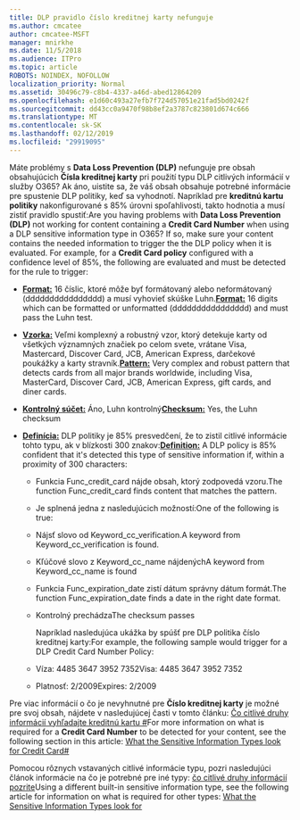 ```yaml
---
title: DLP pravidlo číslo kreditnej karty nefunguje
ms.author: cmcatee
author: cmcatee-MSFT
manager: mnirkhe
ms.date: 11/5/2018
ms.audience: ITPro
ms.topic: article
ROBOTS: NOINDEX, NOFOLLOW
localization_priority: Normal
ms.assetid: 30496c79-c8b4-4337-a46d-abed12864209
ms.openlocfilehash: e1d60c493a27efb7f724d57051e21fad5bd0242f
ms.sourcegitcommit: dd43cc0a9470f98b8ef2a3787c823801d674c666
ms.translationtype: MT
ms.contentlocale: sk-SK
ms.lasthandoff: 02/12/2019
ms.locfileid: "29919095"
---
```

<span data-ttu-id="3bd63-p101">Máte problémy s **Data Loss Prevention (DLP)** nefunguje pre obsah obsahujúcich **Čísla kreditnej karty** pri použití typu DLP citlivých informácií v služby O365? Ak áno, uistite sa, že váš obsah obsahuje potrebné informácie pre spustenie DLP politiky, keď sa vyhodnotí. Napríklad pre **kreditnú kartu politiky** nakonfigurované s 85% úrovni spoľahlivosti, takto hodnotia a musí zistiť pravidlo spustiť:</span><span class="sxs-lookup"><span data-stu-id="3bd63-p101">Are you having problems with **Data Loss Prevention (DLP)** not working for content containing a **Credit Card Number** when using a DLP sensitive information type in O365? If so, make sure your content contains the needed information to trigger the the DLP policy when it is evaluated. For example, for a **Credit Card policy** configured with a confidence level of 85%, the following are evaluated and must be detected for the rule to trigger:</span></span> 
  
- <span data-ttu-id="3bd63-105">**[Format:](https://docs.microsoft.com/office365/securitycompliance/what-the-sensitive-information-types-look-for#format-19)** 16 číslic, ktoré môže byť formátovaný alebo neformátovaný (dddddddddddddddd) a musí vyhovieť skúške Luhn.</span><span class="sxs-lookup"><span data-stu-id="3bd63-105">**[Format:](https://docs.microsoft.com/office365/securitycompliance/what-the-sensitive-information-types-look-for#format-19)** 16 digits which can be formatted or unformatted (dddddddddddddddd) and must pass the Luhn test.</span></span> 
    
- <span data-ttu-id="3bd63-106">**[Vzorka:](https://docs.microsoft.com/office365/securitycompliance/what-the-sensitive-information-types-look-for#pattern-19)** Veľmi komplexný a robustný vzor, ktorý detekuje karty od všetkých významných značiek po celom svete, vrátane Visa, Mastercard, Discover Card, JCB, American Express, darčekové poukážky a karty stravník.</span><span class="sxs-lookup"><span data-stu-id="3bd63-106">**[Pattern:](https://docs.microsoft.com/office365/securitycompliance/what-the-sensitive-information-types-look-for#pattern-19)** Very complex and robust pattern that detects cards from all major brands worldwide, including Visa, MasterCard, Discover Card, JCB, American Express, gift cards, and diner cards.</span></span> 
    
- <span data-ttu-id="3bd63-107">**[Kontrolný súčet:](https://docs.microsoft.com/office365/securitycompliance/what-the-sensitive-information-types-look-for#checksum-19)** Áno, Luhn kontrolný</span><span class="sxs-lookup"><span data-stu-id="3bd63-107">**[Checksum:](https://docs.microsoft.com/office365/securitycompliance/what-the-sensitive-information-types-look-for#checksum-19)** Yes, the Luhn checksum</span></span> 
    
- <span data-ttu-id="3bd63-108">**[Definícia:](https://docs.microsoft.com/office365/securitycompliance/what-the-sensitive-information-types-look-for#definition-19)** DLP politiky je 85% presvedčení, že to zistil citlivé informácie tohto typu, ak v blízkosti 300 znakov:</span><span class="sxs-lookup"><span data-stu-id="3bd63-108">**[Definition:](https://docs.microsoft.com/office365/securitycompliance/what-the-sensitive-information-types-look-for#definition-19)** A DLP policy is 85% confident that it's detected this type of sensitive information if, within a proximity of 300 characters:</span></span> 
    
  - <span data-ttu-id="3bd63-109">Funkcia Func_credit_card nájde obsah, ktorý zodpovedá vzoru.</span><span class="sxs-lookup"><span data-stu-id="3bd63-109">The function Func_credit_card finds content that matches the pattern.</span></span>
    
  - <span data-ttu-id="3bd63-110">Je splnená jedna z nasledujúcich možností:</span><span class="sxs-lookup"><span data-stu-id="3bd63-110">One of the following is true:</span></span> 
    
  - <span data-ttu-id="3bd63-111">Nájsť slovo od Keyword_cc_verification.</span><span class="sxs-lookup"><span data-stu-id="3bd63-111">A keyword from Keyword_cc_verification is found.</span></span>
    
  - <span data-ttu-id="3bd63-112">Kľúčové slovo z Keyword_cc_name nájdených</span><span class="sxs-lookup"><span data-stu-id="3bd63-112">A keyword from Keyword_cc_name is found</span></span>
    
  - <span data-ttu-id="3bd63-113">Funkcia Func_expiration_date zistí dátum správny dátum formát.</span><span class="sxs-lookup"><span data-stu-id="3bd63-113">The function Func_expiration_date finds a date in the right date format.</span></span>
    
  - <span data-ttu-id="3bd63-114">Kontrolný prechádza</span><span class="sxs-lookup"><span data-stu-id="3bd63-114">The checksum passes</span></span>
    
    <span data-ttu-id="3bd63-115">Napríklad nasledujúca ukážka by spúšť pre DLP politika číslo kreditnej karty:</span><span class="sxs-lookup"><span data-stu-id="3bd63-115">For example, the following sample would trigger for a DLP Credit Card Number Policy:</span></span>
    
  - <span data-ttu-id="3bd63-116">Víza: 4485 3647 3952 7352</span><span class="sxs-lookup"><span data-stu-id="3bd63-116">Visa: 4485 3647 3952 7352</span></span> 
    
  - <span data-ttu-id="3bd63-117">Platnosť: 2/2009</span><span class="sxs-lookup"><span data-stu-id="3bd63-117">Expires: 2/2009</span></span>
    
<span data-ttu-id="3bd63-118">Pre viac informácií o čo je nevyhnutné pre **Číslo kreditnej karty** je možné pre svoj obsah, nájdete v nasledujúcej časti v tomto článku: [Čo citlivé druhy informácií vyhľadajte kreditnú kartu #](https://docs.microsoft.com/office365/securitycompliance/what-the-sensitive-information-types-look-for#credit-card-number)</span><span class="sxs-lookup"><span data-stu-id="3bd63-118">For more information on what is required for a **Credit Card Number** to be detected for your content, see the following section in this article: [What the Sensitive Information Types look for Credit Card#](https://docs.microsoft.com/office365/securitycompliance/what-the-sensitive-information-types-look-for#credit-card-number)</span></span>
  
<span data-ttu-id="3bd63-119">Pomocou rôznych vstavaných citlivé informácie typu, pozri nasledujúci článok informácie na čo je potrebné pre iné typy: [čo citlivé druhy informácií pozrite](https://docs.microsoft.com/office365/securitycompliance/what-the-sensitive-information-types-look-for)</span><span class="sxs-lookup"><span data-stu-id="3bd63-119">Using a different built-in sensitive information type, see the following article for information on what is required for other types: [What the Sensitive Information Types look for](https://docs.microsoft.com/office365/securitycompliance/what-the-sensitive-information-types-look-for)</span></span>
  

